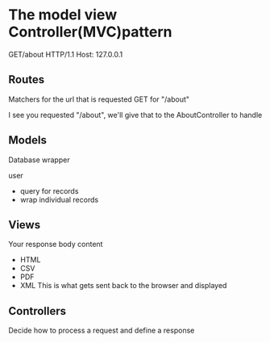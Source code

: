 # The model view Controller(MVC)pattern

GET/about HTTP/1.1
Host: 127.0.0.1




## Routes
Matchers for the url that is requested
GET for "/about"

I see you requested "/about", we'll give that to the AboutController to handle

## Models

Database wrapper

user
* query for records
* wrap individual records
## Views 

Your response body content
* HTML
* CSV
* PDF
* XML
This is what gets sent back to the browser and displayed

## Controllers
Decide how to process a request and define a response